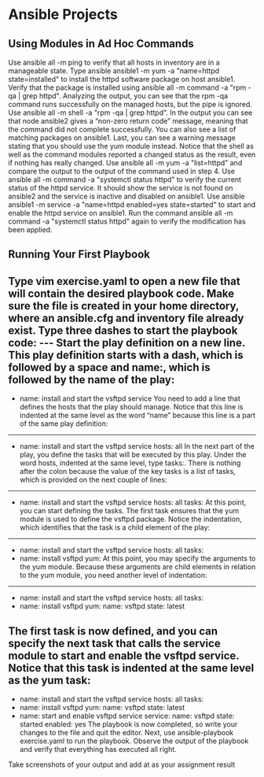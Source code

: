 # Ansible Projects

## Using Modules in Ad Hoc Commands
Use ansible all -m ping to verify that all hosts in inventory are in a manageable state.
Type ansible ansible1 -m yum -a "name=httpd state=installed" to install the httpd software package on host ansible1.
Verify that the package is installed using ansible all -m command -a "rpm -qa | grep httpd". Analyzing the output, you can see that the rpm -qa command runs successfully on the managed hosts, but the pipe is ignored.
Use ansible all -m shell -a "rpm -qa | grep httpd". In the output you
can see that node ansible2 gives a “non-zero return code” message, meaning that the command did not complete successfully. You can also see a list of matching packages on ansible1. Last, you can see a warning message stating that you should use the yum module instead. Notice that the shell as well as the command modules reported a changed status as the result, even if nothing has really changed.
Use ansible all -m yum -a "list=httpd" and compare the output to the output of the command used in step 4.
Use ansible all -m command -a "systemctl status httpd" to verify the current status of the httpd service. It should show the service is not found on ansible2 and the service is inactive and disabled on ansible1.
Use ansible ansible1 -m service -a "name=httpd enabled=yes state=started" to start and enable the httpd service on ansible1.
Run the command ansible all -m command -a "systemctl status httpd" again to verify the modification has been applied.

## Running Your First Playbook
Type vim exercise.yaml to open a new file that will contain the desired playbook code. Make sure the file is created in your home directory, where an ansible.cfg and inventory file already exist.
Type three dashes to start the playbook code: 
--- Start the play definition on a new line. 
This play definition starts with a dash, which is followed by a space and name:, which is followed by the name of the play:
---
- name: install and start the vsftpd service
You need to add a line that defines the hosts that the play should manage. Notice that this line is indented at the same level as the word “name” because this line is a part of the same play definition:
---
- name: install and start the vsftpd service hosts: all
In the next part of the play, you define the tasks that will be executed by this play. Under the word hosts, indented at the same level, type tasks:. There is nothing after the colon because the value of the key tasks is a list of tasks, which is provided on the next couple of lines:
---
- name: install and start the vsftpd service
hosts: all tasks:
At this point, you can start defining the tasks. The first task ensures that the yum module is used to define the vsftpd package. Notice the indentation, which identifies that the task is a child element of the play:
---
- name: install and start the vsftpd service hosts: all
tasks:
- name: install vsftpd
yum:
At this point, you may specify the arguments to the yum module. Because these arguments are child elements in relation to the yum module, you need another level of indentation:
---
- name: install and start the vsftpd service hosts: all
tasks:
- name: install vsftpd
yum:
name: vsftpd state: latest

The first task is now defined, and you can specify the next task that calls the service module to start and enable the vsftpd service. Notice that this task is indented at the same level as the yum task:
---
- name: install and start the vsftpd service hosts: all
tasks:
- name: install vsftpd
yum:
name: vsftpd state: latest
- name: start and enable vsftpd service service:
name: vsftpd state: started enabled: yes
The playbook is now completed, so write your changes to the file and quit the editor. Next, use ansible-playbook exercise.yaml to run the playbook.
Observe the output of the playbook and verify that everything has executed all right.


Take screenshots of your output and add at as your assignment result
